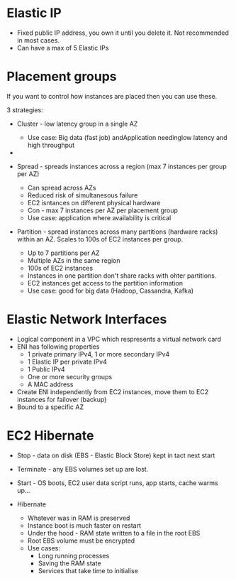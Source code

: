 # Elastic IP

* Fixed public IP address, you own it until you delete it. Not recommended in most cases.
* Can have a max of 5 Elastic IPs

# Placement groups

If you want to control how instances are placed then you can use these.

3 strategies:

* Cluster - low latency group in a single AZ
  * Use case: Big data (fast job) andApplication needinglow latency and high throughput
* 
* Spread - spreads instances across a region (max 7 instances per group per AZ)
  * Can spread across AZs
  * Reduced risk of simultanesous failure
  * EC2 isntances on different physical hardware
  * Con - max 7 instances per AZ per placement group
  * Use case: application where availability is critical
  
* Partition - spread instances across many partitions (hardware racks) within an AZ. Scales to 100s of EC2 instances per group.
  * Up to 7 partitions per AZ
  * Multiple AZs in the same region
  * 100s of EC2 instances
  * Instances in one partition don't share racks with ohter partitions.
  * EC2 instances get access to the partition information
  * Use case: good for big data (Hadoop, Cassandra, Kafka)

# Elastic Network Interfaces

* Logical component in a VPC which respresents a virtual network card
* ENI has following properties
  * 1 private primary IPv4, 1 or more secondary IPv4
  * 1 Elastic IP per private IPv4
  * 1 Public IPv4
  * One or more security groups
  * A MAC address
* Create ENI independently from EC2 instances, move them to EC2 instances for failover (backup)
* Bound to a specific AZ


# EC2 Hibernate

* Stop - data on disk (EBS - Elastic Block Store) kept in tact next start
* Terminate - any EBS volumes set up are lost.
* Start - OS boots, EC2 user data script runs, app starts, cache warms up...

* Hibernate 
  * Whatever was in RAM is preserved
  * Instance boot is much faster on restart
  * Under the hood - RAM state written to a file in the root EBS
  * Root EBS volume must be encrypted
  * Use cases:
    * Long running processes
    * Saving the RAM state
    * Services that take time to initialise